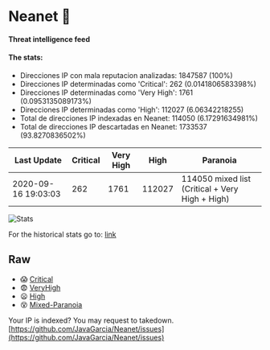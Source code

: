 # Neanet :hocho:
#### Threat intelligence feed
#### The stats:

- Direcciones IP con mala reputacion analizadas: 1847587 (100%)
- Direcciones IP determinadas como 'Critical':  262 (0.0141806583398%)
- Direcciones IP determinadas como 'Very High':  1761 (0.0953135089173%)
- Direcciones IP determinadas como 'High':  112027 (6.06342218255)
- Total de direcciones IP indexadas en Neanet:  114050 (6.17291634981%)
- Total de direcciones IP descartadas en Neanet:  1733537 (93.8270836502%)

| Last Update | Critical | Very High | High | Paranoia |
| --- | --- | --- | --- | --- |
| 2020-09-16 19:03:03 | 262 | 1761 | 112027 | 114050 mixed list (Critical + Very High + High)|

![Stats](https://docs.google.com/spreadsheets/d/e/2PACX-1vSnaNMIXVabIpDJjufMlzH7poXnshF3mgd8Is1g9ytUEzVsP5my4Trn8f-xkoLLQ38xpL3HtmUexLo6/pubchart?oid=501124687&format=image)

For the historical stats go to: [link](/stats.csv)
## Raw
- :scream: [Critical](https://raw.githubusercontent.com/JavaGarcia/Neanet/master/blacklists/neanet_critical.txt)
- :fearful: [VeryHigh](https://raw.githubusercontent.com/JavaGarcia/Neanet/master/blacklists/neanet_veryHigh.txtt)
- :frowning: [High](https://raw.githubusercontent.com/JavaGarcia/Neanet/master/blacklists/neanet_high.txt)
- :dizzy_face: [Mixed-Paranoia](https://raw.githubusercontent.com/JavaGarcia/Neanet/master/blacklists/neanet_all.txt)


Your IP is indexed? You may request to takedown. [https://github.com/JavaGarcia/Neanet/issues](https://github.com/JavaGarcia/Neanet/issues)



































































































































































































































































































































































































































































































































































































































































































































































































































































